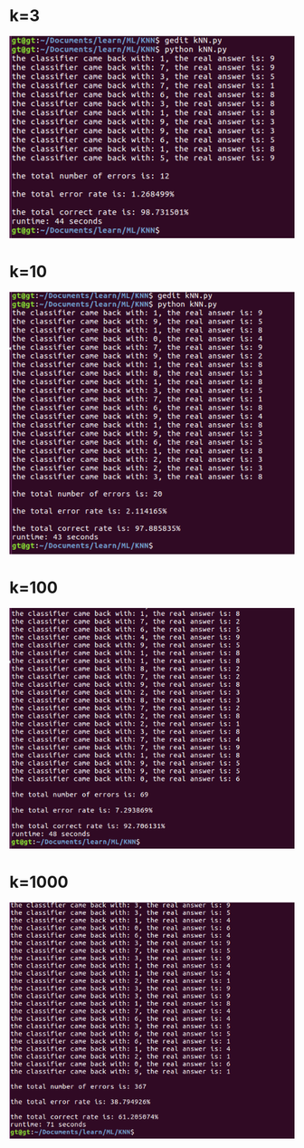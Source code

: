 # k=3

![k=3](KNN/pictures/k3.jpg)

# k=10

![k=10](KNN/pictures/k=10.jpg)

# k=100

![k=100](KNN/pictures/k=100.jpg)

# k=1000

![k=1000](KNN/pictures/k=1000.jpg)
